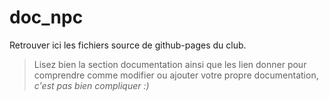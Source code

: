 # doc_npc
Retrouver ici les fichiers source de github-pages du club.
> Lisez bien la section documentation ainsi que les lien donner pour comprendre comme modifier ou ajouter votre propre documentation, *c'est pas bien compliquer :)*

